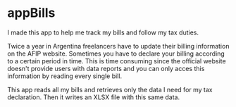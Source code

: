 # appBills
I made this app to help me track my bills and follow my tax duties.

Twice a year in Argentina freelancers have to update their billing information on the AFIP website. Sometimes you have to declare your billing according to a certain period in time. This is time consuming since the official website doesn't provide users with data reports and you can only acces this information by reading every single bill.

This app reads all my bills and retrieves only the data I need for my tax declaration. Then it writes an XLSX file with this same data.

